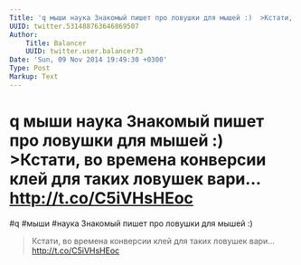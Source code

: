 ```yaml
---
Title: 'q мыши наука Знакомый пишет про ловушки для мышей :)  >Кстати, во времена конверсии клей для таких ловушек вари… http://t.co/C5iVHsHEoc'
UUID: twitter.531488763646869507
Author:
    Title: Balancer
    UUID: twitter.user.balancer73
Date: 'Sun, 09 Nov 2014 19:49:30 +0300'
Type: Post
Markup: Text
---
```


# q мыши наука Знакомый пишет про ловушки для мышей :)  >Кстати, во времена конверсии клей для таких ловушек вари… http://t.co/C5iVHsHEoc

#q #мыши #наука Знакомый пишет про ловушки для мышей :)

>Кстати, во времена конверсии клей для таких ловушек вари…
http://t.co/C5iVHsHEoc
